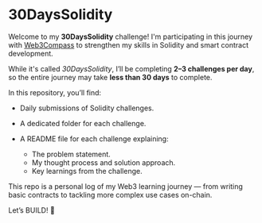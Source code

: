 # 30DaysSolidity

Welcome to my **30DaysSolidity** challenge!
I'm participating in this journey with [Web3Compass](https://www.web3compass.xyz/) to strengthen my skills in Solidity and smart contract development.

While it's called *30DaysSolidity*, I’ll be completing **2–3 challenges per day**, so the entire journey may take **less than 30 days** to complete.

In this repository, you’ll find:

* Daily submissions of Solidity challenges.
* A dedicated folder for each challenge.
* A README file for each challenge explaining:

  * The problem statement.
  * My thought process and solution approach.
  * Key learnings from the challenge.

This repo is a personal log of my Web3 learning journey — from writing basic contracts to tackling more complex use cases on-chain.

Let’s BUILD! 🚀

